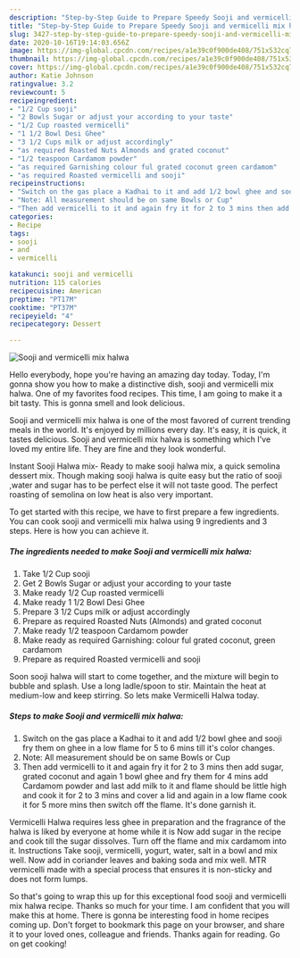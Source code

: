 ```yaml
---
description: "Step-by-Step Guide to Prepare Speedy Sooji and vermicelli mix halwa"
title: "Step-by-Step Guide to Prepare Speedy Sooji and vermicelli mix halwa"
slug: 3427-step-by-step-guide-to-prepare-speedy-sooji-and-vermicelli-mix-halwa
date: 2020-10-16T19:14:03.656Z
image: https://img-global.cpcdn.com/recipes/a1e39c0f900de408/751x532cq70/sooji-and-vermicelli-mix-halwa-recipe-main-photo.jpg
thumbnail: https://img-global.cpcdn.com/recipes/a1e39c0f900de408/751x532cq70/sooji-and-vermicelli-mix-halwa-recipe-main-photo.jpg
cover: https://img-global.cpcdn.com/recipes/a1e39c0f900de408/751x532cq70/sooji-and-vermicelli-mix-halwa-recipe-main-photo.jpg
author: Katie Johnson
ratingvalue: 3.2
reviewcount: 5
recipeingredient:
- "1/2 Cup sooji"
- "2 Bowls Sugar or adjust your according to your taste"
- "1/2 Cup roasted vermicelli"
- "1 1/2 Bowl Desi Ghee"
- "3 1/2 Cups milk or adjust accordingly"
- "as required Roasted Nuts Almonds and grated coconut"
- "1/2 teaspoon Cardamom powder"
- "as required Garnishing colour ful grated coconut green cardamom"
- "as required Roasted vermicelli and sooji"
recipeinstructions:
- "Switch on the gas place a Kadhai to it and add 1/2 bowl ghee and sooji fry them on ghee in a low flame for 5 to 6 mins till it&#39;s color changes."
- "Note: All measurement should be on same Bowls or Cup"
- "Then add vermicelli to it and again fry it for 2 to 3 mins then add sugar, grated coconut and again 1 bowl ghee and fry them for 4 mins add Cardamom powder and last add milk to it and flame should be little high and cook it for 2 to 3 mins and cover a lid and again in a low flame cook it for 5 more mins then switch off the flame. It&#39;s done garnish it."
categories:
- Recipe
tags:
- sooji
- and
- vermicelli

katakunci: sooji and vermicelli 
nutrition: 115 calories
recipecuisine: American
preptime: "PT17M"
cooktime: "PT37M"
recipeyield: "4"
recipecategory: Dessert

---
```



![Sooji and vermicelli mix halwa](https://img-global.cpcdn.com/recipes/a1e39c0f900de408/751x532cq70/sooji-and-vermicelli-mix-halwa-recipe-main-photo.jpg)

Hello everybody, hope you're having an amazing day today. Today, I'm gonna show you how to make a distinctive dish, sooji and vermicelli mix halwa. One of my favorites food recipes. This time, I am going to make it a bit tasty. This is gonna smell and look delicious.

Sooji and vermicelli mix halwa is one of the most favored of current trending meals in the world. It's enjoyed by millions every day. It's easy, it is quick, it tastes delicious. Sooji and vermicelli mix halwa is something which I've loved my entire life. They are fine and they look wonderful.

Instant Sooji Halwa mix- Ready to make sooji halwa mix, a quick semolina dessert mix. Though making sooji halwa is quite easy but the ratio of sooji ,water and sugar has to be perfect else it will not taste good. The perfect roasting of semolina on low heat is also very important.


To get started with this recipe, we have to first prepare a few ingredients. You can cook sooji and vermicelli mix halwa using 9 ingredients and 3 steps. Here is how you can achieve it.

<!--inarticleads1-->

##### The ingredients needed to make Sooji and vermicelli mix halwa:

1. Take 1/2 Cup sooji
1. Get 2 Bowls Sugar or adjust your according to your taste
1. Make ready 1/2 Cup roasted vermicelli
1. Make ready 1 1/2 Bowl Desi Ghee
1. Prepare 3 1/2 Cups milk or adjust accordingly
1. Prepare as required Roasted Nuts (Almonds) and grated coconut
1. Make ready 1/2 teaspoon Cardamom powder
1. Make ready as required Garnishing: colour ful grated coconut, green cardamom
1. Prepare as required Roasted vermicelli and sooji


Soon sooji halwa will start to come together, and the mixture will begin to bubble and splash. Use a long ladle/spoon to stir. Maintain the heat at medium-low and keep stirring. So lets make Vermicelli Halwa today. 

<!--inarticleads2-->

##### Steps to make Sooji and vermicelli mix halwa:

1. Switch on the gas place a Kadhai to it and add 1/2 bowl ghee and sooji fry them on ghee in a low flame for 5 to 6 mins till it&#39;s color changes.
1. Note: All measurement should be on same Bowls or Cup
1. Then add vermicelli to it and again fry it for 2 to 3 mins then add sugar, grated coconut and again 1 bowl ghee and fry them for 4 mins add Cardamom powder and last add milk to it and flame should be little high and cook it for 2 to 3 mins and cover a lid and again in a low flame cook it for 5 more mins then switch off the flame. It&#39;s done garnish it.


Vermicelli Halwa requires less ghee in preparation and the fragrance of the halwa is liked by everyone at home while it is Now add sugar in the recipe and cook till the sugar dissolves. Turn off the flame and mix cardamom into it. Instructions Take sooji, vermicelli, yogurt, water, salt in a bowl and mix well. Now add in coriander leaves and baking soda and mix well. MTR vermicelli made with a special process that ensures it is non-sticky and does not form lumps. 

So that's going to wrap this up for this exceptional food sooji and vermicelli mix halwa recipe. Thanks so much for your time. I am confident that you will make this at home. There is gonna be interesting food in home recipes coming up. Don't forget to bookmark this page on your browser, and share it to your loved ones, colleague and friends. Thanks again for reading. Go on get cooking!
